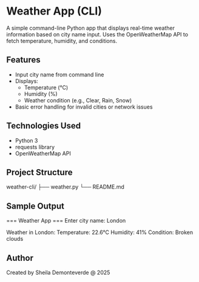 # Weather App (CLI)

A simple command-line Python app that displays real-time weather information based on city name input. Uses the OpenWeatherMap API to fetch temperature, humidity, and conditions.

## Features

- Input city name from command line
- Displays:
  - Temperature (°C)
  - Humidity (%)
  - Weather condition (e.g., Clear, Rain, Snow)
- Basic error handling for invalid cities or network issues

## Technologies Used

- Python 3
- requests library
- OpenWeatherMap API

## Project Structure
weather-cli/
├── weather.py
└── README.md

## Sample Output
=== Weather App ===
Enter city name: London

Weather in London:
Temperature: 22.6°C
Humidity: 41%
Condition: Broken clouds

## Author
Created by Sheila Demonteverde @ 2025
